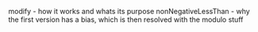 modify - how it works and whats its purpose
nonNegativeLessThan - why the first version has a bias, 
  which is then resolved with the modulo stuff